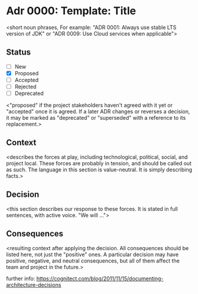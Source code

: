 # Adr 0000: Template: Title

<short noun phrases, For example: 
"ADR 0001: Always use stable LTS version of JDK" or 
"ADR 0009: Use Cloud services when applicable">

## Status

- [ ] New
- [x] Proposed
- [ ] Accepted
- [ ] Rejected
- [ ] Deprecated

<"proposed" if the project stakeholders haven't agreed with it yet or "accepted" once it is agreed. 
If a later ADR changes or reverses a decision, it may be marked as "deprecated" or "superseded" 
with a reference to its replacement.>

## Context

<describes the forces at play, including technological, political, social, and project local. 
These forces are probably in tension, and should be called out as such. 
The language in this section is value-neutral. It is simply describing facts.>

## Decision

<this section describes our response to these forces. 
It is stated in full sentences, with active voice. "We will …">

## Consequences

<resulting context after applying the decision.
All consequences should be listed here, not just the "positive" ones.
A particular decision may have positive, negative, and neutral consequences,
but all of them affect the team and project in the future.>

further info: https://cognitect.com/blog/2011/11/15/documenting-architecture-decisions
